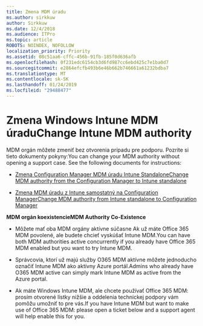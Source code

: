```yaml
---
title: Zmena MDM úradu
ms.author: sirkkuw
author: Sirkkuw
ms.date: 12/4/2018
ms.audience: ITPro
ms.topic: article
ROBOTS: NOINDEX, NOFOLLOW
localization_priority: Priority
ms.assetid: 08c51aa6-cffc-456b-91fb-185f0d636afb
ms.openlocfilehash: 0f231edc6154cb3d6fd987cc6ebd425c7e1ba0d7
ms.sourcegitcommit: e2864efcfb493b6e46b662b746661a61232bdba7
ms.translationtype: MT
ms.contentlocale: sk-SK
ms.lasthandoff: 01/24/2019
ms.locfileid: "29488477"
---
```

# <a name="change-intune-mdm-authority"></a><span data-ttu-id="a61b6-102">Zmena Windows Intune MDM úradu</span><span class="sxs-lookup"><span data-stu-id="a61b6-102">Change Intune MDM authority</span></span>

<span data-ttu-id="a61b6-p101">MDM orgán môžete zmeniť bez otvorenia prípadu pre podporu. Pozrite si tieto dokumenty pokyny:</span><span class="sxs-lookup"><span data-stu-id="a61b6-p101">You can change your MDM authority without opening a support case. See the following documents for instructions:</span></span>
  
- [<span data-ttu-id="a61b6-105">Zmena Configuration Manager MDM úradu Intune Standalone</span><span class="sxs-lookup"><span data-stu-id="a61b6-105">Change MDM authority from the Configuration Manager to Intune standalone</span></span>](https://docs.microsoft.com/sccm/mdm/deploy-use/migrate-change-mdm-authority)
    
- [<span data-ttu-id="a61b6-106">Zmena MDM úradu z Intune samostatný na Configuration Manager</span><span class="sxs-lookup"><span data-stu-id="a61b6-106">Change MDM authority from Intune standalone to Configuration Manager</span></span>](https://docs.microsoft.com/sccm/mdm/deploy-use/change-mdm-authority)
    
 <span data-ttu-id="a61b6-107">**MDM orgán koexistencie**</span><span class="sxs-lookup"><span data-stu-id="a61b6-107">**MDM Authority Co-Existence**</span></span>
  
- <span data-ttu-id="a61b6-108">Môžete mať oba MDM orgány aktívne súčasne Ak už máte Office 365 MDM povolené, ale budete chcieť vyskúšať Intune MDM.</span><span class="sxs-lookup"><span data-stu-id="a61b6-108">You can have both MDM authorities active concurrently if you already have Office 365 MDM enabled but you want to try Intune MDM.</span></span>
    
- <span data-ttu-id="a61b6-109">Správcovia, ktorí už majú služby O365 MDM aktívne môžete jednoducho označiť Intune MDM ako aktívny Azure portál.</span><span class="sxs-lookup"><span data-stu-id="a61b6-109">Admins who already have O365 MDM active can simply mark Intune MDM as active from the Azure portal.</span></span>
    
- <span data-ttu-id="a61b6-110">Ak máte Windows Intune MDM, ale chcete používať Office 365 MDM: prosím otvorené lístky nižšie a oddelenia technickej podpory vám pomôžu umožniť to pre vás.</span><span class="sxs-lookup"><span data-stu-id="a61b6-110">If you have Intune MDM but want to make use of Office 365 MDM: please open a ticket below and a support agent will help enable this for you.</span></span>
    

